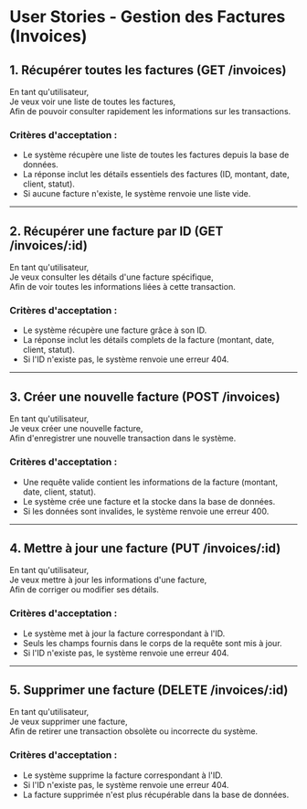 # User Stories - Gestion des Factures (Invoices)

## 1. Récupérer toutes les factures (GET /invoices)
En tant qu'utilisateur,  
Je veux voir une liste de toutes les factures,  
Afin de pouvoir consulter rapidement les informations sur les transactions.

### Critères d'acceptation :
- Le système récupère une liste de toutes les factures depuis la base de données.
- La réponse inclut les détails essentiels des factures (ID, montant, date, client, statut).
- Si aucune facture n'existe, le système renvoie une liste vide.

---

## 2. Récupérer une facture par ID (GET /invoices/:id)
En tant qu'utilisateur,  
Je veux consulter les détails d'une facture spécifique,  
Afin de voir toutes les informations liées à cette transaction.

### Critères d'acceptation :
- Le système récupère une facture grâce à son ID.
- La réponse inclut les détails complets de la facture (montant, date, client, statut).
- Si l'ID n'existe pas, le système renvoie une erreur 404.

---

## 3. Créer une nouvelle facture (POST /invoices)
En tant qu'utilisateur,  
Je veux créer une nouvelle facture,  
Afin d'enregistrer une nouvelle transaction dans le système.

### Critères d'acceptation :
- Une requête valide contient les informations de la facture (montant, date, client, statut).
- Le système crée une facture et la stocke dans la base de données.
- Si les données sont invalides, le système renvoie une erreur 400.

---

## 4. Mettre à jour une facture (PUT /invoices/:id)
En tant qu'utilisateur,  
Je veux mettre à jour les informations d'une facture,  
Afin de corriger ou modifier ses détails.

### Critères d'acceptation :
- Le système met à jour la facture correspondant à l'ID.
- Seuls les champs fournis dans le corps de la requête sont mis à jour.
- Si l'ID n'existe pas, le système renvoie une erreur 404.

---

## 5. Supprimer une facture (DELETE /invoices/:id)
En tant qu'utilisateur,  
Je veux supprimer une facture,  
Afin de retirer une transaction obsolète ou incorrecte du système.

### Critères d'acceptation :
- Le système supprime la facture correspondant à l'ID.
- Si l'ID n'existe pas, le système renvoie une erreur 404.
- La facture supprimée n'est plus récupérable dans la base de données.  

